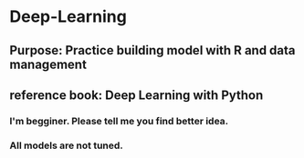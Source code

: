 # Deep-Learning
## Purpose: Practice building model with R and data management
## reference book: Deep Learning with Python

### I'm begginer. Please tell me you find better idea.
### All models are not tuned.
